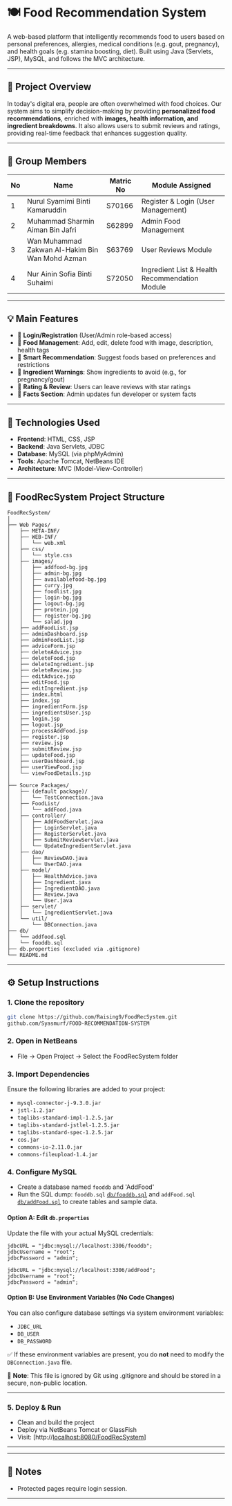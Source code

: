 # 🍽️ Food Recommendation System 

A web-based platform that intelligently recommends food to users based on personal preferences, allergies, medical conditions (e.g. gout, pregnancy), and health goals (e.g. stamina boosting, diet). Built using Java (Servlets, JSP), MySQL, and follows the MVC architecture.

---

## 📌 Project Overview

In today's digital era, people are often overwhelmed with food choices. Our system aims to simplify decision-making by providing **personalized food recommendations**, enriched with **images, health information, and ingredient breakdowns**. It also allows users to submit reviews and ratings, providing real-time feedback that enhances suggestion quality.

---

## 👥 Group Members

| No | Name                                             | Matric No | Module Assigned                                |
|----|--------------------------------------------------|-----------|-------------------------------------------------|
| 1  | Nurul Syamimi Binti Kamaruddin                   | S70166    | Register & Login (User Management)              |
| 2  | Muhammad Sharmin Aiman Bin Jafri                 | S62899    | Admin Food Management                           |
| 3  | Wan Muhammad Zakwan Al-Hakim Bin Wan Mohd Azman | S63769    | User Reviews Module                 |
| 4  | Nur Ainin Sofia Binti Suhaimi                    | S72050    | Ingredient List & Health Recommendation Module  |

---

## 💡 Main Features

- 👥 **Login/Registration** (User/Admin role-based access)
- 🍛 **Food Management**: Add, edit, delete food with image, description, health tags
- 🧠 **Smart Recommendation**: Suggest foods based on preferences and restrictions
- 🌿 **Ingredient Warnings**: Show ingredients to avoid (e.g., for pregnancy/gout)
- 🌟 **Rating & Review**: Users can leave reviews with star ratings
- 📢 **Facts Section**: Admin updates fun developer or system facts

---

## 🧰 Technologies Used

- **Frontend**: HTML, CSS, JSP
- **Backend**: Java Servlets, JDBC
- **Database**: MySQL (via phpMyAdmin)
- **Tools**: Apache Tomcat, NetBeans IDE
- **Architecture**: MVC (Model-View-Controller)

---

## 📁 FoodRecSystem Project Structure

```
FoodRecSystem/
│
├── Web Pages/
│   ├── META-INF/
│   ├── WEB-INF/
│   │   └── web.xml
│   ├── css/
│   │   └── style.css
│   ├── images/
│   │   ├── addfood-bg.jpg
│   │   ├── admin-bg.jpg
│   │   ├── availablefood-bg.jpg
│   │   ├── curry.jpg
│   │   ├── foodlist.jpg
│   │   ├── login-bg.jpg
│   │   ├── logout-bg.jpg
│   │   ├── protein.jpg
│   │   ├── register-bg.jpg
│   │   └── salad.jpg
│   ├── addFoodList.jsp
│   ├── adminDashboard.jsp
│   ├── adminFoodList.jsp
│   ├── adviceForm.jsp
│   ├── deleteAdvice.jsp
│   ├── deleteFood.jsp
│   ├── deleteIngredient.jsp
│   ├── deleteReview.jsp
│   ├── editAdvice.jsp
│   ├── editFood.jsp
│   ├── editIngredient.jsp
│   ├── index.html
│   ├── index.jsp
│   ├── ingredientForm.jsp
│   ├── ingredientsUser.jsp
│   ├── login.jsp
│   ├── logout.jsp
│   ├── processAddFood.jsp
│   ├── register.jsp
│   ├── review.jsp
│   ├── submitReview.jsp
│   ├── updateFood.jsp
│   ├── userDashboard.jsp
│   ├── userViewFood.jsp
│   └── viewFoodDetails.jsp
│
├── Source Packages/
│   ├── (default package)/
│   │   └── TestConnection.java
│   ├── FoodList/
│   │   └── addFood.java
│   ├── controller/
│   │   ├── AddFoodServlet.java
│   │   ├── LoginServlet.java
│   │   ├── RegisterServlet.java
│   │   ├── SubmitReviewServlet.java
│   │   └── UpdateIngredientServlet.java
│   ├── dao/
│   │   ├── ReviewDAO.java
│   │   └── UserDAO.java
│   ├── model/
│   │   ├── HealthAdvice.java
│   │   ├── Ingredient.java
│   │   ├── IngredientDAO.java
│   │   ├── Review.java
│   │   └── User.java
│   ├── servlet/
│   │   └── IngredientServlet.java
│   └── util/
│       └── DBConnection.java
├── db/
│   └── addfood.sql
│   └── fooddb.sql
├── db.properties (excluded via .gitignore)
└── README.md
```

---

## ⚙️ Setup Instructions

### 1. Clone the repository

```bash
git clone https://github.com/Raising9/FoodRecSystem.git
github.com/Syasmurf/FOOD-RECOMMENDATION-SYSTEM
```

### 2. Open in NetBeans

- File → Open Project → Select the FoodRecSystem folder

### 3. Import Dependencies

Ensure the following libraries are added to your project:
- `mysql-connector-j-9.3.0.jar`
- `jstl-1.2.jar`
- `taglibs-standard-impl-1.2.5.jar`
- `taglibs-standard-jstlel-1.2.5.jar`
- `taglibs-standard-spec-1.2.5.jar`
- `cos.jar`
- `commons-io-2.11.0.jar`
- `commons-fileupload-1.4.jar`


### 4. Configure MySQL

- Create a database named `fooddb` and 'AddFood'
- Run the SQL dump: `fooddb.sql` [`db/fooddb.sql`](db/fooddb.sql) and `addFood.sql` [`db/addFood.sql`](db/addFood.sql) to create tables and sample data.

#### Option A: Edit `db.properties`
Update the file with your actual MySQL credentials:

```properties
jdbcURL = "jdbc:mysql://localhost:3306/fooddb";
jdbcUsername = "root";
jdbcPassword = "admin";
```

```properties
jdbcURL = "jdbc:mysql://localhost:3306/addFood";
jdbcUsername = "root";
jdbcPassword = "admin";
```

#### Option B: Use Environment Variables (No Code Changes)
You can also configure database settings via system environment variables:

- `JDBC_URL`
- `DB_USER`
- `DB_PASSWORD`

✅ If these environment variables are present, you do **not** need to modify the `DBConnection.java` file.


🚫 **Note**: This file is ignored by Git using .gitignore and should be stored in a secure, non-public location.

---

### 5. Deploy & Run

- Clean and build the project
- Deploy via NetBeans Tomcat or GlassFish
- Visit: [http://[localhost:8080/FoodRecSystem](http://localhost:8080/FoodRecSystem/)]

---

---

## 📌 Notes
- Protected pages require login session.

---

